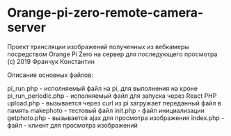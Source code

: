 # Orange-pi-zero-remote-camera-server
Проект трансляции изображений полученных из вебкамеры посредством Orange Pi Zero на сервер для последующего просмотра (с) 2019 Франчук Константин

Описание основных файлов:

pi_run.php - исполняемый файл на pi, для выполнения на кроне
pi_run_periodic.php - исполняемый файл для запуска через React PHP
upload.php - вызывается через curl из pi загружает переданный файл в память
makephoto - тестовый файл
init.php - файл инициализации
getphoto.php - вызывается ajax для просмотра изображения
index.php - файл - клиент для просмотра изображений
